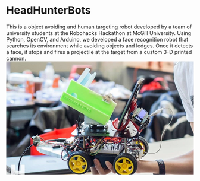 # HeadHunterBots
This is a object avoiding and human targeting robot developed by a team of university students at the Robohacks Hackathon at McGill University.
Using Python, OpenCV, and Arduino, we developed a face recognition robot that searches its environment while avoiding objects and ledges. Once it detects a face, it stops and fires a projectile at the target from a custom 3-D printed cannon.
![Alt text](/botPic.jpg?raw=true)
